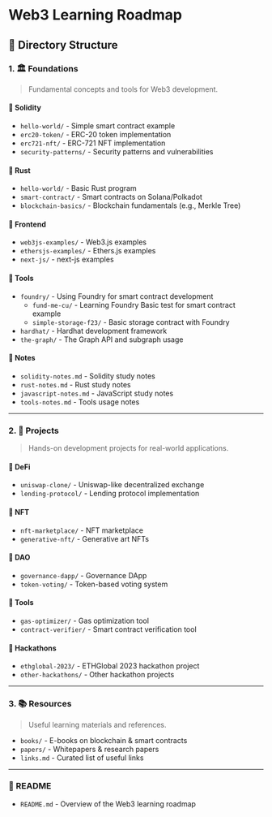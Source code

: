 # Web3 Learning Roadmap

## 📂 Directory Structure

### 1. 🏛 Foundations
> Fundamental concepts and tools for Web3 development.

#### 🔹 Solidity
- `hello-world/` - Simple smart contract example
- `erc20-token/` - ERC-20 token implementation
- `erc721-nft/` - ERC-721 NFT implementation
- `security-patterns/` - Security patterns and vulnerabilities

#### 🔹 Rust
- `hello-world/` - Basic Rust program
- `smart-contract/` - Smart contracts on Solana/Polkadot
- `blockchain-basics/` - Blockchain fundamentals (e.g., Merkle Tree)

#### 🔹 Frontend
- `web3js-examples/` - Web3.js examples
- `ethersjs-examples/` - Ethers.js examples
- `next-js/` -  next-js examples

#### 🔹 Tools
- `foundry/` - Using Foundry for smart contract development
  - `fund-me-cu/` - Learning Foundry Basic test for smart contract example
  - `simple-storage-f23/` - Basic storage contract with Foundry
- `hardhat/` - Hardhat development framework
- `the-graph/` - The Graph API and subgraph usage

#### 📖 Notes
- `solidity-notes.md` - Solidity study notes
- `rust-notes.md` - Rust study notes
- `javascript-notes.md` - JavaScript study notes
- `tools-notes.md` - Tools usage notes

---

### 2. 🚀 Projects
> Hands-on development projects for real-world applications.

#### 🔹 DeFi
- `uniswap-clone/` - Uniswap-like decentralized exchange
- `lending-protocol/` - Lending protocol implementation

#### 🔹 NFT
- `nft-marketplace/` - NFT marketplace
- `generative-nft/` - Generative art NFTs

#### 🔹 DAO
- `governance-dapp/` - Governance DApp
- `token-voting/` - Token-based voting system

#### 🔹 Tools
- `gas-optimizer/` - Gas optimization tool
- `contract-verifier/` - Smart contract verification tool

#### 🔹 Hackathons
- `ethglobal-2023/` - ETHGlobal 2023 hackathon project
- `other-hackathons/` - Other hackathon projects

---

### 3. 📚 Resources
> Useful learning materials and references.

- `books/` - E-books on blockchain & smart contracts
- `papers/` - Whitepapers & research papers
- `links.md` - Curated list of useful links

---

### 📜 README
- `README.md` - Overview of the Web3 learning roadmap